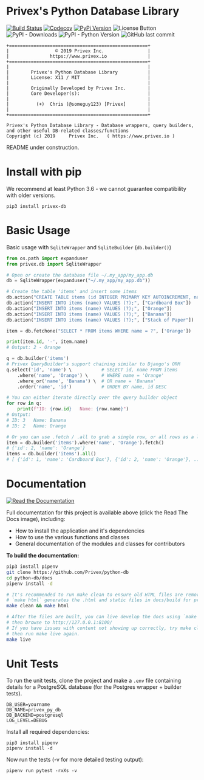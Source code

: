 
Privex's Python Database Library
================================

[![Build Status](https://travis-ci.com/Privex/python-db.svg?branch=master)](https://travis-ci.com/Privex/python-db) 
[![Codecov](https://img.shields.io/codecov/c/github/Privex/python-db.svg)](https://codecov.io/gh/Privex/python-db)
[![PyPi Version](https://img.shields.io/pypi/v/privex-db.svg)](https://pypi.org/project/privex-db/)
![License Button](https://img.shields.io/pypi/l/privex-db) 
![PyPI - Downloads](https://img.shields.io/pypi/dm/privex-db)
![PyPI - Python Version](https://img.shields.io/pypi/pyversions/privex-db) 
![GitHub last commit](https://img.shields.io/github/last-commit/Privex/python-db)


```
+===================================================+
|                 © 2019 Privex Inc.                |
|               https://www.privex.io               |
+===================================================+
|                                                   |
|        Privex's Python Database Library           |
|        License: X11 / MIT                         |
|                                                   |
|        Originally Developed by Privex Inc.        |
|        Core Developer(s):                         |
|                                                   |
|          (+)  Chris (@someguy123) [Privex]        |
|                                                   |
+===================================================+

Privex's Python Database Library - Database wrappers, query builders, and other useful DB-related classes/functions
Copyright (c) 2019     Privex Inc.   ( https://www.privex.io )
```

README under construction.

# Install with pip

We recommend at least Python 3.6 - we cannot guarantee compatibility with older versions.

```
pip3 install privex-db
```

# Basic Usage

Basic usage with `SqliteWrapper` and `SqliteBuilder` (`db.builder()`)

```python
from os.path import expanduser
from privex.db import SqliteWrapper

# Open or create the database file ~/.my_app/my_app.db
db = SqliteWrapper(expanduser("~/.my_app/my_app.db"))

# Create the table 'items' and insert some items
db.action("CREATE TABLE items (id INTEGER PRIMARY KEY AUTOINCREMENT, name TEXT);")
db.action("INSERT INTO items (name) VALUES (?);", ["Cardboard Box"])
db.action("INSERT INTO items (name) VALUES (?);", ["Orange"])
db.action("INSERT INTO items (name) VALUES (?);", ["Banana"])
db.action("INSERT INTO items (name) VALUES (?);", ["Stack of Paper"])

item = db.fetchone("SELECT * FROM items WHERE name = ?", ['Orange'])

print(item.id, '-', item.name)
# Output: 2 - Orange

q = db.builder('items')
# Privex QueryBuilder's support chaining similar to Django's ORM
q.select('id', 'name') \           # SELECT id, name FROM items
    .where('name', 'Orange') \     # WHERE name = 'Orange'
    .where_or('name', 'Banana') \  # OR name = 'Banana'
    .order('name', 'id')           # ORDER BY name, id DESC

# You can either iterate directly over the query builder object
for row in q:
    print(f"ID: {row.id}   Name: {row.name}")
# Output:
# ID: 3   Name: Banana
# ID: 2   Name: Orange

# Or you can use .fetch / .all to grab a single row, or all rows as a list
item = db.builder('items').where('name', 'Orange').fetch()
# {'id': 2, 'name': 'Orange'}
items = db.builder('items').all()
# [ {'id': 1, 'name': 'Cardboard Box'}, {'id': 2, 'name': 'Orange'}, ... ]
```


# Documentation

[![Read the Documentation](https://read-the-docs-guidelines.readthedocs-hosted.com/_images/logo-wordmark-dark.png)](
https://privex-db.readthedocs.io/en/latest/)

Full documentation for this project is available above (click the Read The Docs image), including:

 - How to install the application and it's dependencies 
 - How to use the various functions and classes
 - General documentation of the modules and classes for contributors

**To build the documentation:**

```bash
pip3 install pipenv
git clone https://github.com/Privex/python-db
cd python-db/docs
pipenv install -d

# It's recommended to run make clean to ensure old HTML files are removed
# `make html` generates the .html and static files in docs/build for production
make clean && make html

# After the files are built, you can live develop the docs using `make live`
# then browse to http://127.0.0.1:8100/
# If you have issues with content not showing up correctly, try make clean && make html
# then run make live again.
make live
```


Unit Tests
===========

To run the unit tests, clone the project and make a `.env` file containing details for a PostgreSQL database
(for the Postgres wrapper + builder tests).

```
DB_USER=yourname
DB_NAME=privex_py_db
DB_BACKEND=postgresql
LOG_LEVEL=DEBUG
```

Install all required dependencies:

```
pip3 install pipenv
pipenv install -d
```

Now run the tests (-v for more detailed testing output):

```
pipenv run pytest -rxXs -v
```

